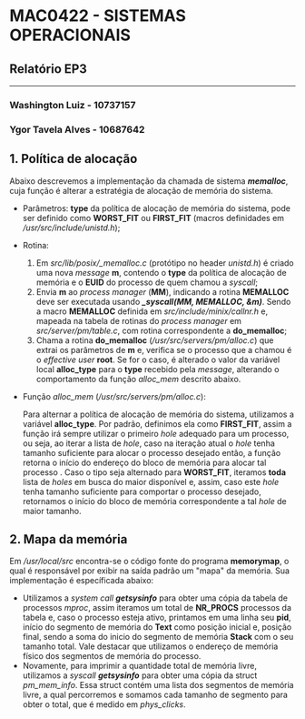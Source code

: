 # **MAC0422 - SISTEMAS OPERACIONAIS**

## Relatório EP3

------

### **Washington Luiz - 10737157**

### **Ygor Tavela Alves - 10687642**



## 1. **Política de alocação**

Abaixo descrevemos a implementação da chamada de sistema ***memalloc***, cuja função é alterar a estratégia de alocação de memória do sistema.  

- Parâmetros: **type** da política de alocação de memória do sistema, pode ser definido como **WORST_FIT** ou **FIRST_FIT** (macros definidades em */usr/src/include/unistd.h*);

- Rotina:
   1. Em *src/lib/posix/_memalloc.c* (protótipo no header *unistd.h*) é criado uma nova *message* **m**, contendo o **type** da política de alocação de memória e o **EUID** do processo de quem chamou a *syscall*;
   2. Envia **m** ao *process manager* (**MM**), indicando a rotina **MEMALLOC** deve ser executada usando ***_syscall(MM, MEMALLOC, &m)***. Sendo a macro **MEMALLOC** definida em *src/include/minix/callnr.h* e, mapeada na tabela de rotinas do *process manager* em *src/server/pm/table.c*, com rotina correspondente a **do_memalloc**;
   3. Chama a rotina **do_memalloc** (*/usr/src/servers/pm/alloc.c*) que extrai os parâmetros de **m** e, verifica se o processo que a chamou é o *effective user* **root**. Se for o caso, é alterado o valor da variável local **alloc_type** para o **type** recebido pela *message*, alterando o comportamento da função *alloc_mem* descrito abaixo.
   
- Função *alloc_mem* (*/usr/src/servers/pm/alloc.c*):

   Para alternar a política de alocação de memória do sistema, utilizamos a variável **alloc_type**. Por padrão, definimos ela como **FIRST_FIT**, assim a função irá sempre utilizar o primeiro *hole* adequado para um processo, ou seja, ao iterar a lista de *hole*, caso na iteração atual o *hole* tenha tamanho suficiente para alocar o processo desejado então, a função retorna o início do endereço do bloco de memória para alocar tal processo . Caso o tipo seja alternado para **WORST_FIT**, iteramos **toda** lista de *holes* em busca do maior disponível e, assim, caso este *hole* tenha tamanho suficiente para comportar o processo desejado, retornamos o início do bloco de memória correspondente a tal *hole* de maior tamanho. 



## 2. **Mapa da memória**

Em */usr/local/src* encontra-se o código fonte do programa **memorymap**, o qual é responsável por exibir na saída padrão um "mapa" da memória. Sua implementação é específicada abaixo:

- Utilizamos a *system call* ***getsysinfo*** para obter uma cópia da tabela de processos *mproc*, assim iteramos um total de **NR_PROCS** processos da tabela e, caso o processo esteja ativo, printamos em uma linha seu **pid**, início do segmento de memória do **Text** como posição inicial e, posição final, sendo a soma do inicio do segmento de memória **Stack** com o seu tamanho total. Vale destacar que utilizamos o endereço de memória físico dos segmentos de memória do processo. 
- Novamente, para imprimir a quantidade total de memória livre, utilizamos a *syscall* ***getsysinfo*** para obter uma cópia da struct *pm_mem_info*. Essa struct contém uma lista dos segmentos de memória livre, a qual percorremos e somamos cada tamanho de segmento para obter o total, que é medido em *phys_clicks*.